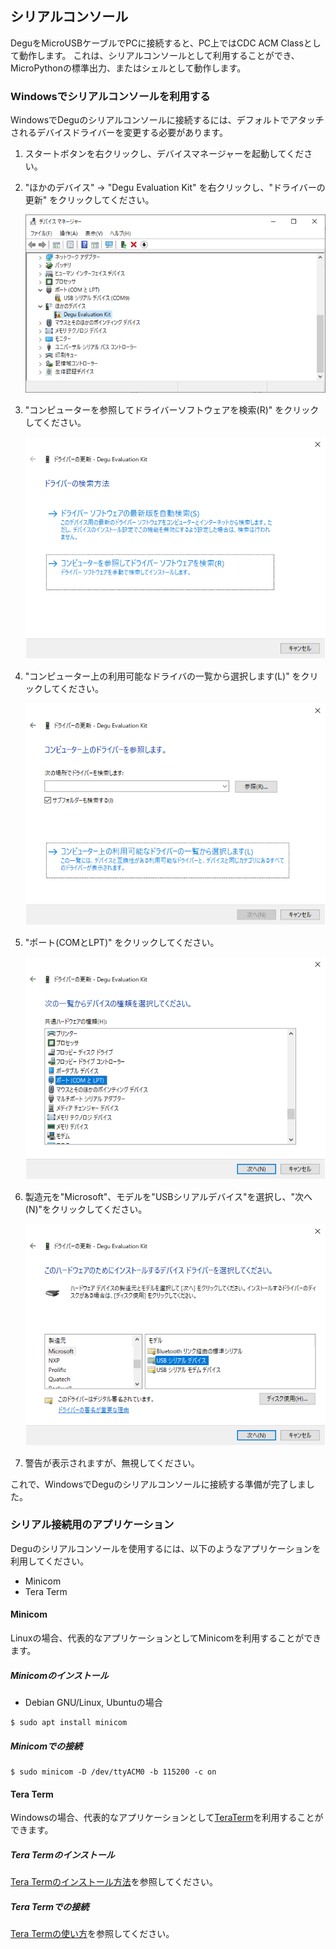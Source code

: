 ## シリアルコンソール

DeguをMicroUSBケーブルでPCに接続すると、PC上ではCDC ACM Classとして動作します。
これは、シリアルコンソールとして利用することができ、MicroPythonの標準出力、またはシェルとして動作します。

### Windowsでシリアルコンソールを利用する

WindowsでDeguのシリアルコンソールに接続するには、デフォルトでアタッチされるデバイスドライバーを変更する必要があります。

1. スタートボタンを右クリックし、デバイスマネージャーを起動してください。
1. "ほかのデバイス" -> "Degu Evaluation Kit" を右クリックし、"ドライバーの更新" をクリックしてください。

    ![a](images/serial_console_windows_1.png)


1. "コンピューターを参照してドライバーソフトウェアを検索(R)" をクリックしてください。

    ![a](images/serial_console_windows_2.png)

1. "コンピューター上の利用可能なドライバの一覧から選択します(L)" をクリックしてください。

    ![a](images/serial_console_windows_3.png)

1. "ポート(COMとLPT)" をクリックしてください。

    ![a](images/serial_console_windows_4.png)

1. 製造元を"Microsoft"、モデルを"USBシリアルデバイス"を選択し、"次へ(N)"をクリックしてください。

    ![a](images/serial_console_windows_5.png)

1. 警告が表示されますが、無視してください。

これで、WindowsでDeguのシリアルコンソールに接続する準備が完了しました。


### シリアル接続用のアプリケーション

Deguのシリアルコンソールを使用するには、以下のようなアプリケーションを利用してください。

* Minicom
* Tera Term

#### Minicom

Linuxの場合、代表的なアプリケーションとしてMinicomを利用することができます。

##### Minicomのインストール

* Debian GNU/Linux, Ubuntuの場合

```
$ sudo apt install minicom
```

##### Minicomでの接続

```
$ sudo minicom -D /dev/ttyACM0 -b 115200 -c on
```

#### Tera Term

Windowsの場合、代表的なアプリケーションとして[TeraTerm](https://ja.osdn.net/projects/ttssh2/)を利用することができます。

##### Tera Termのインストール

[Tera Termのインストール方法](https://ja.osdn.net/projects/ttssh2/howto/install)を参照してください。

##### Tera Termでの接続

[Tera Termの使い方](https://ja.osdn.net/projects/ttssh2/howto/usage)を参照してください。
